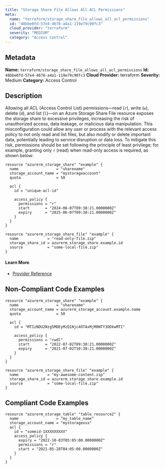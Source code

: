 ```yaml
---
title: "Storage Share File Allows All ACL Permissions"
meta:
  name: "terraform/storage_share_file_allows_all_acl_permissions"
  id: "48bbe0fd-57e4-4678-a4a1-119e79c90fc3"
  cloud_provider: "terraform"
  severity: "MEDIUM"
  category: "Access Control"
---
```

## Metadata
**Name:** `terraform/storage_share_file_allows_all_acl_permissions`
**Id:** `48bbe0fd-57e4-4678-a4a1-119e79c90fc3`
**Cloud Provider:** terraform
**Severity:** Medium
**Category:** Access Control
## Description
Allowing all ACL (Access Control List) permissions—read (`r`), write (`w`), delete (`d`), and list (`l`)—on an Azure Storage Share File resource exposes the storage share to excessive privileges, increasing the risk of unauthorized access, data leakage, or malicious data manipulation. This misconfiguration could allow any user or process with the relevant access policy to not only read and list files, but also modify or delete important data, potentially leading to service disruption or data loss. To mitigate this risk, permissions should be set following the principle of least privilege; for example, granting only `r` (read) when read-only access is required, as shown below:

```
resource "azurerm_storage_share" "example" {
  name                 = "sharename"
  storage_account_name = "mystorageaccount"
  quota                = 50

  acl {
    id = "unique-acl-id"

    access_policy {
      permissions = "r"
      start       = "2024-06-07T09:38:21.0000000Z"
      expiry      = "2025-06-07T09:38:21.0000000Z"
    }
  }
}

resource "azurerm_storage_share_file" "example" {
  name             = "read-only-file.zip"
  storage_share_id = azurerm_storage_share.example.id
  source           = "some-local-file.zip"
}
```

#### Learn More

 - [Provider Reference](https://registry.terraform.io/providers/hashicorp/azurerm/latest/docs/resources/storage_share_file)

## Non-Compliant Code Examples
```azure
resource "azurerm_storage_share" "example" {
  name                 = "sharename"
  storage_account_name = azurerm_storage_account.example.name
  quota                = 50

  acl {
    id = "MTIzNDU2Nzg5MDEyMzQ1Njc4OTAxMjM0NTY3ODkwMTI"

    access_policy {
      permissions = "rwdl"
      start       = "2022-07-02T09:38:21.0000000Z"
      expiry      = "2021-07-02T10:38:21.0000000Z"
    }
  }
}

resource "azurerm_storage_share_file" "example" {
  name             = "my-awesome-content.zip"
  storage_share_id = azurerm_storage_share.example.id
  source           = "some-local-file.zip"
}

```

## Compliant Code Examples
```azure
resource "azurerm_storage_table" "table_resource2" {
  name                 = "my_table_name"
  storage_account_name = "mystoragexxx"
  acl {
    id = "someid-1XXXXXXXXX"
    access_policy {
      expiry = "2022-10-03T05:05:00.0000000Z"
      permissions = "r"
      start = "2021-05-28T04:05:00.0000000Z"
    }
  }
}

```